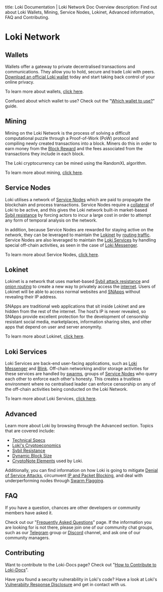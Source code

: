 title: Loki Documentation | Loki Network Doc Overview
description: Find out about Loki Wallets, Mining, Service Nodes, Lokinet, Advanced information, FAQ and Contributing.

# Loki Network

## Wallets
Wallets offer a gateway to private decentralised transactions and communications. They allow you to hold, secure and trade Loki with peers. [Download an official Loki wallet](https://loki.network/getting-started/) today and start taking back control of your online privacy.

To learn more about wallets, [click here](../Wallets/WalletsOverview.md).

Confused about which wallet to use? Check out the "[Which wallet to use?](../Wallets/WhatWalletToUse.md)" guide.

## Mining
Mining on the Loki Network is the process of solving a difficult computational puzzle through a Proof-of-Work (PoW) protocol and compiling newly created transactions into a block. Miners do this in order to earn money from the [Block Reward](/Advanced/Cryptoeconomics/#block-reward) and the fees associated from the transactions they include in each block.

The Loki cryptocurrency can be mined using the RandomXL algorithm.

To learn more about mining, [click here](../Mining/MiningOverview.md).

## Service Nodes
Loki utilises a network of [Service Nodes](../ServiceNodes/SNOverview.md) which are paid to propagate the blockchain and process transactions. Service Nodes require a [collateral](../ServiceNodes/SNOverview.md) of Loki to be active, and this gives the Loki network built-in market-based [Sybil resistance](../Advanced/SybilResistance.md) by forcing actors to incur a large cost in order to attempt any form of temporal analysis on the network.

In addition, because Service Nodes are rewarded for staying active on the network, they can be leveraged to maintain the [Lokinet](../Lokinet/LokinetOverview.md) by [routing traffic](../Lokinet/LLARP.md). Service Nodes are also leveraged to maintain the [Loki Services](../LokiServices/LokiServicesOverview.md) by handling special off-chain activities, as seen in the case of [Loki Messenger](../LokiServices/Messenger/Messenger.md).

To learn more about Service Nodes, [click here](../ServiceNodes/SNOverview.md).

## Lokinet
Lokinet is a network that uses market-based [Sybil attack resistance](../Advanced/SybilResistance.md) and [onion routing](../Lokinet/LLARP.md) to create a new way to privately access the [internet](https://www.youtube.com/watch?v=4KzH_eyX99A&t=2m48s). Users of Lokinet will be able to access normal websites and [SNApps](../Lokinet/SNApps.md) without revealing their IP address.

SNApps are traditional web applications that sit inside Lokinet and are hidden from the rest of the internet. The host’s IP is never revealed, so SNApps provide excellent protection for the development of censorship resistant social media, marketplaces, information sharing sites, and other apps that depend on user and server anonymity.

To learn more about Lokinet, [click here](../Lokinet/LokinetOverview.md).

## Loki Services
Loki Services are back-end user-facing applications, such as [Loki Messenger](../LokiServices/LokiServicesOverview.md) and [Blink](../LokiServices/Blink.md). Off-chain networking and/or storage activities for these services are handled by [swarms](../Advanced/SwarmFlagging.md), groups of [Service Nodes](../ServiceNodes/SNOverview.md) who query each other to enforce each other's honesty. This creates a trustless environment where no centralised leader can enforce censorship on any of the off-chain activities being conducted on the Loki Network.

To learn more about Loki Services, [click here](../LokiServices/LokiServicesOverview.md).

## Advanced
Learn more about Loki by browsing through the Advanced section. Topics that are covered include:

* [Technical Specs](../Advanced/TechnicalSpecs.md)
* [Loki's Cryptoeconomics](../Advanced/Cryptoeconomics.md)
* [Sybil Resistance](../Advanced/SybilResistance.md)
* [Dynamic Block Size](../Advanced/DynamicBlockSize.md)
* [CryptoNote Elements](../Advanced/CryptoNoteElements.md) used by Loki.

Additionally, you can find information on how Loki is going to mitigate [Denial of Service Attacks](../Advanced/DenialofServiceAttacks.md), circumvent [IP and Packet Blocking](../Advanced/IPandPacketBlocking.md), and deal with underperforming nodes through [Swarm Flagging](../Advanced/SwarmFlagging.md).

## FAQ
If you have a question, chances are other developers or community members have asked it.

Check out our "[Frequently Asked Questions](../FAQ.md)" page. If the information you are looking for is not there, please join one of our community chat groups, such as our [Telegram](https://t.me/LokiCommunity) group or [Discord](https://discord.gg/67GXfD6) channel, and ask one of our community managers.

## Contributing
Want to contribute to the Loki-Docs page?
Check out "[How to Contribute to Loki-Docs](../Contributing/HowToContributeToLokiDocs.md)".

Have you found a security vulnerability in Loki's code?
Have a look at Loki's [Vulnerabiity Response Disclosure](../Contributing/VULNERABILITY_RESPONSE_LOKI.md) and get in contact with us.
